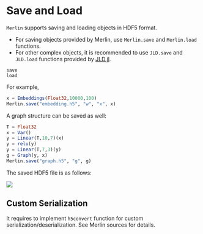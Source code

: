 # Save and Load
`Merlin` supports saving and loading objects in HDF5 format.
* For saving objects provided by Merlin, use `Merlin.save` and `Merlin.load` functions.
* For other complex objects, it is recommended to use `JLD.save` and `JLD.load` functions provided by [JLD.jl](https://github.com/JuliaIO/JLD.jl).

```@docs
save
load
```

For example,
```julia
x = Embeddings(Float32,10000,100)
Merlin.save("embedding.h5", "w", "x", x)
```

A graph structure can be saved as well:
```julia
T = Float32
x = Var()
y = Linear(T,10,7)(x)
y = relu(y)
y = Linear(T,7,3)(y)
g = Graph(y, x)
Merlin.save("graph.h5", "g", g)
```

The saved HDF5 file is as follows:
<p><img src="https://github.com/hshindo/Merlin.jl/blob/master/docs/src/assets/graph.h5.png"></p>

## Custom Serialization
It requires to implement `h5convert` function for custom serialization/deserialization.
See Merlin sources for details.
